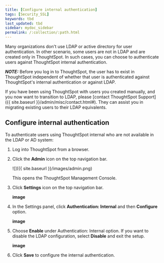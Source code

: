 ```yaml
---
title: [Configure internal authentication]
tags: [Security_SSL]
keywords: tbd
last_updated: tbd
sidebar: mydoc_sidebar
permalink: /:collection/:path.html
---
```

Many organizations don't use LDAP or active directory for user authentication. In other scenario, some users are not in LDAP and are created only in ThoughtSpot. In such cases, you can choose to authenticate users against ThoughtSpot internal authentication.

**_NOTE:_** Before you log in to ThoughtSpot, the user has to exist in ThoughtSpot independent of whether that user is authenticated against ThoughtSpot's internal authentication or against LDAP.

If you have been using ThoughtSpot with users you created manually, and you now want to transition to LDAP, please [contact ThoughtSpot Support]({{ site.baseurl }}/admin/misc/contact.html#). They can assist you in migrating existing users to their LDAP equivalents.

## Configure internal authentication
To authenticate users using ThoughtSpot internal who are not available in the LDAP or AD system:
1. Log into ThoughtSpot from a browser.
2. Click the **Admin** icon on the top navigation bar.

   ![]({{ site.baseurl }}/images/admin.png)

   This opens the ThoughtSpot Management Console.
3. Click **Settings** icon on the top navigation bar.

   **image**

4. In the Settings panel, click **Authentication: Internal** and then  **Configure** option.

   **image**  

5. Choose **Enable** under Authentication: Internal option. If you want to disable the LDAP configuration, select **Disable** and exit the setup.

   **image**

6. Click **Save** to configure the internal authentication.
